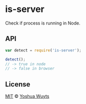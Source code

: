 # is-server

Check if process is running in Node.

## API
````js
var detect = require('is-server');

detect();
// -> true in node
// -> false in browser
````

## License
[MIT](https://tldrlegal.com/license/mit-license) © [Yoshua Wuyts](yoshuawuyts.com)
